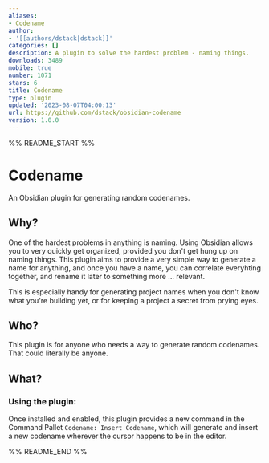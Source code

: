 ```yaml
---
aliases:
- Codename
author:
- '[[authors/dstack|dstack]]'
categories: []
description: A plugin to solve the hardest problem - naming things.
downloads: 3489
mobile: true
number: 1071
stars: 6
title: Codename
type: plugin
updated: '2023-08-07T04:00:13'
url: https://github.com/dstack/obsidian-codename
version: 1.0.0
---
```


%% README_START %%

# Codename
An Obsidian plugin for generating random codenames.

## Why?
One of the hardest problems in anything is naming.  Using Obsidian allows you to very quickly get organized, provided you don't get hung up on naming things.  This plugin aims to provide a very simple way to generate a name for anything, and once you have a name, you can correlate everyhting together, and rename it later to something more ... relevant.

This is especially handy for generating project names when you don't know what you're building yet, or for keeping a project a secret from prying eyes.

## Who?
This plugin is for anyone who needs a way to generate random codenames.  That could literally be anyone.


## What?
### Using the plugin:
Once installed and enabled, this plugin provides a new command in the Command Pallet `Codename: Insert Codename`, which will generate and insert a new codename wherever the cursor happens to be in the editor.


%% README_END %%